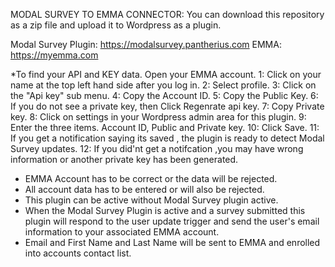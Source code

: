 MODAL SURVEY TO EMMA CONNECTOR:
You can download this repository as a zip file and upload it to Wordpress as a plugin. 

Modal Survey Plugin:
https://modalsurvey.pantherius.com
EMMA:
https://myemma.com


*To find your API and KEY data. Open your EMMA account.
    1: Click on your name at the top left hand side after you log in. 
    2: Select profile. 
    3: Click on the "Api key" sub menu.
    4: Copy the Account ID.
    5: Copy the Public Key.
    6: If you do not see a private key, then Click Regenrate api key.
    7: Copy Private key. 
    8: Click on settings in your Wordpress admin area for this plugin.
    9: Enter the three items. Account ID, Public and Private key. 
    10: Click Save.
    11:  If you get a notification saying its saved  , the plugin is ready to detect Modal Survey updates.
    12:  If you did'nt get a notifcation ,you may have wrong information or another private key has been generated. 
    
* EMMA Account has to be correct or the data will be rejected. 
* All account data has to be entered or will also be rejected. 
* This plugin can be active without Modal Survey plugin active.
* When the Modal Survey Plugin is active and a survey submitted this plugin will respond to the user update trigger
    and send the user's email information to your associated EMMA account. 
* Email and First Name and Last Name will be sent to EMMA and enrolled into accounts contact list. 

